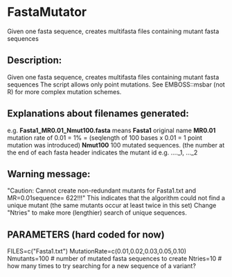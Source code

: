 # FastaMutator
Given one fasta sequence, creates multifasta files containing mutant fasta sequences

## Description: 
Given one fasta sequence, creates multifasta files containing mutant fasta sequences
The script allows only point mutations. See EMBOSS::msbar (not R) for more complex mutation schemes.

## Explanations about filenames generated:
   e.g. __Fasta1_MR0.01_Nmut100.fasta__ means
__Fasta1__ original name 
__MR0.01__ mutation rate of 0.01 = 1% = (seqlength of 100 bases x 0.01 = 1 point mutation was introduced)
__Nmut100__ 100 mutated sequences. (the number at the end of each fasta header indicates the mutant id e.g. …._1, …_2

## Warning message: 
"Caution: Cannot create non-redundant mutants for Fasta1.txt and MR=0.01sequence= 622!!!"
This indicates that the algorithm could not find a unique mutant (the same mutants occur at least twice in this set)
Change "Ntries" to make more (lengthier) search of unique sequences.

## PARAMETERS (hard coded for now)
FILES=c("Fasta1.txt")
MutationRate=c(0.01,0.02,0.03,0.05,0.10)
Nmutants=100 # number of mutated fasta sequences to create
Ntries=10 # how many times to try searching for a new sequence of a variant?
